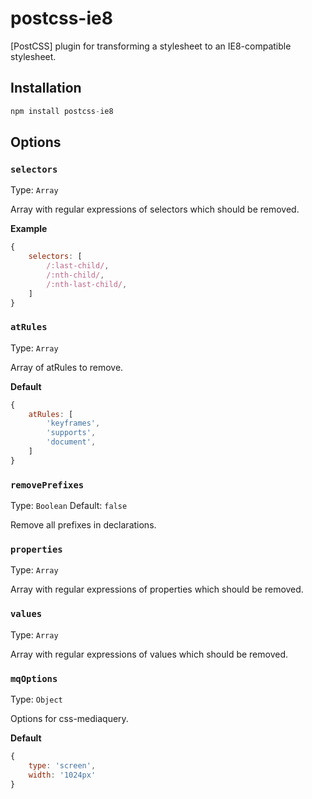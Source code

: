 # postcss-ie8

[PostCSS] plugin for transforming a stylesheet to an IE8-compatible stylesheet.

## Installation

```js
npm install postcss-ie8
```

## Options

### `selectors`

Type: `Array`

Array with regular expressions of selectors which should be removed.

**Example**
```js
{
	selectors: [
		/:last-child/,
		/:nth-child/,
		/:nth-last-child/,
	]
}
```

### `atRules`

Type: `Array`

Array of atRules to remove.

**Default**
```js
{
	atRules: [
		'keyframes',
		'supports',
		'document',
	]
}
```

### `removePrefixes`

Type: `Boolean`
Default: `false`

Remove all prefixes in declarations.

### `properties`

Type: `Array`

Array with regular expressions of properties which should be removed.

### `values`

Type: `Array`

Array with regular expressions of values which should be removed.

### `mqOptions`

Type: `Object`

Options for css-mediaquery.

**Default**
```js
{
	type: 'screen',
	width: '1024px'
}
```
